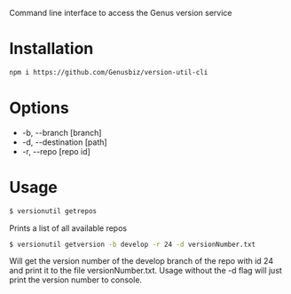 Command line interface to access the Genus version service

# Installation

```sh
npm i https://github.com/Genusbiz/version-util-cli
```

# Options

* -b, --branch [branch] 
* -d, --destination [path]
* -r, --repo [repo id] 

# Usage

```sh
$ versionutil getrepos
```
Prints a list of all available repos

```sh
$ versionutil getversion -b develop -r 24 -d versionNumber.txt
```
Will get the version number of the develop branch of the repo with id 24 and print it to the file versionNumber.txt. Usage without the -d flag will just print the version number to console.
